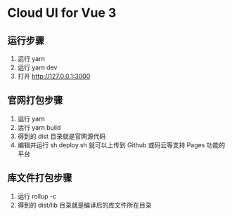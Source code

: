 # Cloud UI for Vue 3

## 运行步骤

1. 运行 yarn
2. 运行 yarn dev
3. 打开 http://127.0.0.1:3000

## 官网打包步骤
1. 运行 yarn
2. 运行 yarn build
3. 得到的 dist 目录就是官网源代码
4. 编辑并运行 sh deploy.sh 就可以上传到 Github 或码云等支持 Pages 功能的平台

## 库文件打包步骤

1. 运行 rollup -c
2. 得到的 dist/lib 目录就是编译后的库文件所在目录
